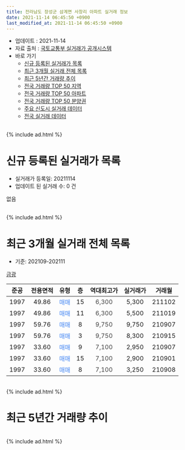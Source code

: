 ```yaml
---
title: 전라남도 장성군 삼계면 사창리 아파트 실거래 정보
date: 2021-11-14 06:45:50 +0900
last_modified_at: 2021-11-14 06:45:50 +0900
---
```


* 업데이트 : 2021-11-14
* 자료 출처 : [국토교통부 실거래가 공개시스템](http://rt.molit.go.kr)
* 바로 가기
    * [신규 등록된 실거래가 목록](#신규-등록된-실거래가-목록)
    * [최근 3개월 실거래 전체 목록](#최근-3개월-실거래-전체-목록)
    * [최근 5년간 거래량 추이](#최근-5년간-거래량-추이)
    * [전국 거래량 TOP 50 지역](https://inasie.github.io/apt-trade-info/최근-3개월-전국에서-가장-거래가-많이-발생한-지역)
    * [전국 거래량 TOP 50 아파트](https://inasie.github.io/apt-trade-info/최근-3개월-전국에서-가장-거래가-많이-발생한-아파트)
    * [전국 거래량 TOP 50 분양권](https://inasie.github.io/apt-trade-info/최근-3개월-전국에서-가장-거래가-많이-발생한-분양권)
    * [주요 신도시 실거래 데이터](https://inasie.github.io/apt-trade-info/주요-신도시)
    * [전국 실거래 데이터](https://inasie.github.io/apt-trade-info/전국)
<br>
{% include ad.html %}
<br>

# 신규 등록된 실거래가 목록
* 실거래가 등록일: 20211114
* 업데이트 된 실거래 수: 0 건

없음

<br>
{% include ad.html %}
<br>

# 최근 3개월 실거래 전체 목록
* 기준: 202109-202111


[금광](https://search.naver.com/search.naver?query=%EC%A0%84%EB%9D%BC%EB%82%A8%EB%8F%84+%EC%9E%A5%EC%84%B1%EA%B5%B0+%EC%82%BC%EA%B3%84%EB%A9%B4+%EC%82%AC%EC%B0%BD%EB%A6%AC+%EA%B8%88%EA%B4%91)

|준공|전용면적|유형|층|역대최고가|실거래가|거래월|
|:---:|:---:|:---:|:---:|:---:|:---:|:---:|
|1997|49.86|<span style="color:#4285f3">매매</span>|15|<span style="color:#444444">6,300</span>|5,300|211102|
|1997|49.86|<span style="color:#4285f3">매매</span>|11|<span style="color:#444444">6,300</span>|5,500|211019|
|1997|59.76|<span style="color:#4285f3">매매</span>|8|<span style="color:#444444">9,750</span>|9,750|210907|
|1997|59.76|<span style="color:#4285f3">매매</span>|3|<span style="color:#444444">9,750</span>|8,300|210915|
|1997|33.60|<span style="color:#4285f3">매매</span>|9|<span style="color:#444444">7,100</span>|2,950|210907|
|1997|33.60|<span style="color:#4285f3">매매</span>|15|<span style="color:#444444">7,100</span>|2,900|210901|
|1997|33.60|<span style="color:#4285f3">매매</span>|8|<span style="color:#444444">7,100</span>|3,250|210908|


<br>
{% include ad.html %}
<br>

# 최근 5년간 거래량 추이


<div style="width:100%;">
    <canvas id="deal_progress" height="200"></canvas>
</div>

<script>
new Chart(document.getElementById("deal_progress"), {
    type: 'line',
    data: {
        labels: ['201611','201612','201701','201702','201703','201704','201705','201706','201707','201708','201709','201710','201711','201712','201801','201802','201803','201804','201805','201806','201807','201808','201809','201810','201811','201812','201901','201902','201903','201904','201905','201906','201907','201908','201909','201910','201911','201912','202001','202002','202003','202004','202005','202006','202007','202008','202009','202010','202011','202012','202101','202102','202103','202104','202105','202106','202107','202108','202109','202110','202111'],
        datasets: [{
            label: '매매',
            pointRadius: 1,
            data: [3, 2, 3, 2, 1, 5, 1, 0, 1, 1, 2, 4, 1, 3, 5, 1, 2, 5, 4, 3, 5, 8, 0, 3, 7, 4, 1, 1, 1, 3, 4, 5, 2, 2, 1, 3, 2, 2, 1, 1, 3, 6, 2, 4, 14, 6, 4, 2, 5, 6, 14, 4, 5, 10, 2, 4, 1, 3, 5, 1, 1],
            borderColor: "rgba(255, 201, 14, 1)",
            backgroundColor: "rgba(255, 201, 14, 0.5)",
            fill: false,
            lineTension: 0
        },{
            label: '전월세',
            pointRadius: 1,
            data: [1, 1, 2, 0, 2, 1, 0, 2, 1, 2, 0, 1, 3, 1, 2, 2, 2, 3, 0, 0, 1, 3, 1, 2, 2, 0, 2, 0, 2, 1, 1, 1, 0, 0, 0, 0, 0, 0, 1, 2, 0, 1, 2, 0, 0, 2, 0, 0, 0, 0, 5, 16, 4, 4, 5, 22, 0, 0, 0, 0, 0],
            borderColor: "rgba(0, 141, 185, 1)",
            backgroundColor: "rgba(0, 141, 185, 0.5)",
            fill: false,
            lineTension: 0
        }
        ]
    },
    options: {
        responsive: true,
        title: {
            display: false
        },
        tooltips: {
            mode: 'index',
            intersect: false
        },
        hover: {
            mode: 'nearest',
            intersect: true
        },
        scales: {
            xAxes: [{
                display: true,
                scaleLabel: {
                    display: true,
                    labelString: '년/월'
                }
            }],
            yAxes: [{
                display: true,
                ticks: {
                    suggestedMin: 0,
                },
                scaleLabel: {
                    display: true,
                    labelString: '실거래 수'
                }
            }]
        }
    }
});

</script>


<br>
{% include ad.html %}
<br>

